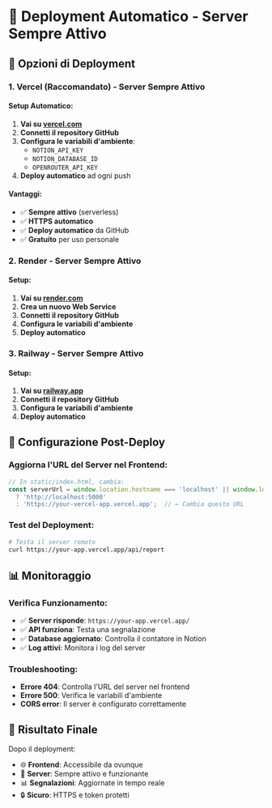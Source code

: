 # 🚀 Deployment Automatico - Server Sempre Attivo

## 🎯 **Opzioni di Deployment**

### 1. **Vercel (Raccomandato) - Server Sempre Attivo**

#### Setup Automatico:
1. **Vai su [vercel.com](https://vercel.com)**
2. **Connetti il repository GitHub**
3. **Configura le variabili d'ambiente**:
   - `NOTION_API_KEY`
   - `NOTION_DATABASE_ID`
   - `OPENROUTER_API_KEY`
4. **Deploy automatico** ad ogni push

#### Vantaggi:
- ✅ **Sempre attivo** (serverless)
- ✅ **HTTPS automatico**
- ✅ **Deploy automatico** da GitHub
- ✅ **Gratuito** per uso personale

### 2. **Render - Server Sempre Attivo**

#### Setup:
1. **Vai su [render.com](https://render.com)**
2. **Crea un nuovo Web Service**
3. **Connetti il repository GitHub**
4. **Configura le variabili d'ambiente**
5. **Deploy automatico**

### 3. **Railway - Server Sempre Attivo**

#### Setup:
1. **Vai su [railway.app](https://railway.app)**
2. **Connetti il repository GitHub**
3. **Configura le variabili d'ambiente**
4. **Deploy automatico**

## 🔧 **Configurazione Post-Deploy**

### Aggiorna l'URL del Server nel Frontend:

```javascript
// In static/index.html, cambia:
const serverUrl = window.location.hostname === 'localhost' || window.location.hostname === '127.0.0.1' 
  ? 'http://localhost:5000' 
  : 'https://your-vercel-app.vercel.app';  // ← Cambia questo URL
```

### Test del Deployment:

```bash
# Testa il server remoto
curl https://your-app.vercel.app/api/report
```

## 📊 **Monitoraggio**

### Verifica Funzionamento:
- ✅ **Server risponde**: `https://your-app.vercel.app/`
- ✅ **API funziona**: Testa una segnalazione
- ✅ **Database aggiornato**: Controlla il contatore in Notion
- ✅ **Log attivi**: Monitora i log del server

### Troubleshooting:
- **Errore 404**: Controlla l'URL del server nel frontend
- **Errore 500**: Verifica le variabili d'ambiente
- **CORS error**: Il server è configurato correttamente

## 🎉 **Risultato Finale**

Dopo il deployment:
- 🌐 **Frontend**: Accessibile da ovunque
- 🔄 **Server**: Sempre attivo e funzionante
- 📊 **Segnalazioni**: Aggiornate in tempo reale
- 🔒 **Sicuro**: HTTPS e token protetti
